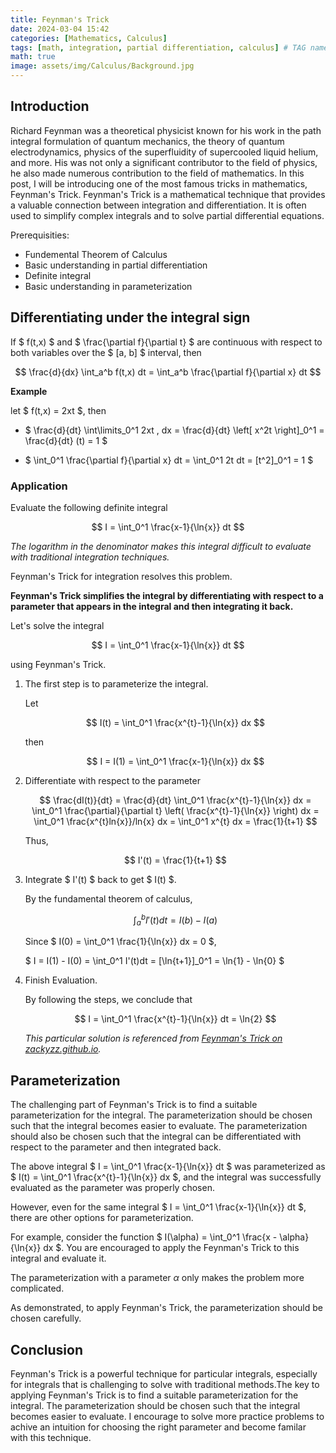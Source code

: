 ```yaml
---
title: Feynman's Trick
date: 2024-03-04 15:42
categories: [Mathematics, Calculus]
tags: [math, integration, partial differentiation, calculus] # TAG names should always be lowercase
math: true
image: assets/img/Calculus/Background.jpg
---
```


## Introduction

Richard Feynman was a theoretical physicist known for his work in the path integral formulation of quantum mechanics, the theory of quantum electrodynamics, physics of the superfluidity of supercooled liquid helium, and more. His was not only a significant contributor to the field of physics, he also made numerous contribution to the field of mathematics. In this post, I will be introducing one of the most famous tricks in mathematics, Feynman's Trick. Feynman's Trick is a mathematical technique that provides a valuable connection between integration and differentiation. It is often used to simplify complex integrals and to solve partial differential equations.

Prerequisities:

- Fundemental Theorem of Calculus
- Basic understanding in partial differentiation
- Definite integral
- Basic understanding in parameterization

## Differentiating under the integral sign

If $ f(t,x) $ and $ \frac{\partial f}{\partial t} $ are continuous with respect to both variables over the $ [a, b] $ interval, then

$$
\frac{d}{dx} \int_a^b f(t,x) dt = \int_a^b \frac{\partial f}{\partial x} dt
$$

**Example**

let $ f(t,x) = 2xt $, then

- $ \frac{d}{dt} \int\limits_0^1 2xt \, dx = \frac{d}{dt} \left[ x^2t \right]\_0^1 = \frac{d}{dt} (t) = 1 $

- $ \int_0^1 \frac{\partial f}{\partial x} dt = \int_0^1 2t dt = [t^2]\_0^1 = 1 $

### Application

Evaluate the following definite integral

$$ I = \int_0^1 \frac{x-1}{\ln{x}} dt $$

_The logarithm in the denominator makes this integral difficult to evaluate with traditional integration techniques._

Feynman's Trick for integration resolves this problem.

**Feynman's Trick simplifies the integral by differentiating with respect to a parameter that appears in the integral and then integrating it back.**

Let's solve the integral

$$
I = \int_0^1 \frac{x-1}{\ln{x}} dt
$$

using Feynman's Trick.

1. The first step is to parameterize the integral.

   Let

   $$
   I(t) = \int_0^1 \frac{x^{t}-1}{\ln{x}} dx
   $$

   then

   $$
   I = I(1) = \int_0^1 \frac{x-1}{\ln{x}} dx
   $$

2. Differentiate with respect to the parameter

   $$
   \frac{dI(t)}{dt} = \frac{d}{dt} \int_0^1 \frac{x^{t}-1}{\ln{x}} dx = \int_0^1 \frac{\partial}{\partial t} \left( \frac{x^{t}-1}{\ln{x}} \right) dx = \int_0^1 \frac{x^{t}ln{x}}/ln{x} dx = \int_0^1 x^{t} dx = \frac{1}{t+1}
   $$

   Thus,

   $$
   I'(t) = \frac{1}{t+1}
   $$

3. Integrate $ I'(t) $ back to get $ I(t) $.

   By the fundamental theorem of calculus,

   $$ \int_a^b I'(t) dt = I(b) - I(a) $$

   Since $ I(0) = \int_0^1 \frac{1}{\ln{x}} dx = 0 $,

   $ I = I(1) - I(0) = \int_0^1 I'(t)dt = [\ln{t+1}]\_0^1 = \ln{1} - \ln{0} $

4. Finish Evaluation.

   By following the steps, we conclude that

   $$
    I = \int_0^1 \frac{x^{t}-1}{\ln{x}} dt = \ln{2}
   $$

   _This particular solution is referenced from [Feynman's Trick on zackyzz.github.io](https://zackyzz.github.io/feynman.html)._

## Parameterization

The challenging part of Feynman's Trick is to find a suitable parameterization for the integral. The parameterization should be chosen such that the integral becomes easier to evaluate. The parameterization should also be chosen such that the integral can be differentiated with respect to the parameter and then integrated back.

The above integral $ I = \int_0^1 \frac{x-1}{\ln{x}} dt $ was parameterized as $ I(t) = \int_0^1 \frac{x^{t}-1}{\ln{x}} dx $, and the integral was successfully evaluated as the parameter was properly chosen.

However, even for the same integral $ I = \int_0^1 \frac{x-1}{\ln{x}} dt $, there are other options for parameterization.

For example, consider the function $ I(\alpha) = \int_0^1 \frac{x - \alpha}{\ln{x}} dx $. You are encouraged to apply the Feynman's Trick to this integral and evaluate it.

The parameterization with a parameter $\alpha$ only makes the problem more complicated.

As demonstrated, to apply Feynman's Trick, the parameterization should be chosen carefully.

## Conclusion

Feynman's Trick is a powerful technique for particular integrals, especially for integrals that is challenging to solve with traditional methods.The key to applying Feynman's Trick is to find a suitable parameterization for the integral. The parameterization should be chosen such that the integral becomes easier to evaluate. I encourage to solve more practice problems to achive an intuition for choosing the right parameter and become familar with this technique.
